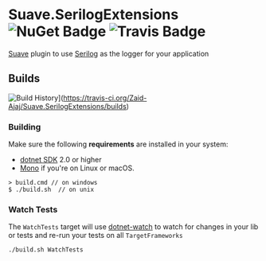 # Suave.SerilogExtensions ![[NuGet Badge](https://buildstats.info/nuget/Suave.SerilogExtensions)](https://www.nuget.org/packages/Suave.SerilogExtensions/) ![[Travis Badge](https://travis-ci.org/Zaid-Ajaj/Suave.SerilogExtensions.svg?branch=master)](https://travis-ci.org/Zaid-Ajaj/Suave.SerilogExtensions)

[Suave](https://github.com/SuaveIO/suave) plugin to use [Serilog](https://github.com/serilog/serilog) as the logger for your application

## Builds

![Build History](https://buildstats.info/travisci/chart/Zaid-Ajaj/Suave.SerilogExtensions)](https://travis-ci.org/Zaid-Ajaj/Suave.SerilogExtensions/builds)


### Building


Make sure the following **requirements** are installed in your system:

* [dotnet SDK](https://www.microsoft.com/net/download/core) 2.0 or higher
* [Mono](http://www.mono-project.com/) if you're on Linux or macOS.

```
> build.cmd // on windows
$ ./build.sh  // on unix
```

### Watch Tests

The `WatchTests` target will use [dotnet-watch](https://github.com/aspnet/Docs/blob/master/aspnetcore/tutorials/dotnet-watch.md) to watch for changes in your lib or tests and re-run your tests on all `TargetFrameworks`

```
./build.sh WatchTests
```